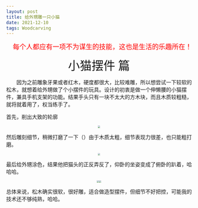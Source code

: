 ```yaml
---
layout: post
title: 给外甥雕一只小猫
date: 2021-12-10
tags: Woodcarving
---
```

<p align="right"><font face="黑体" color=red size=4>每个人都应有一项不为谋生的技能，这也是生活的乐趣所在！</font></p>



<center><font face="黑体" size=6>小猫摆件 篇</font></center> 

&emsp;&emsp;因为之前雕象牙果或者红木，硬度都很大，比较难雕，所以想尝试一下较软的松木，就想着给外甥做了个小摆件的玩具。设计的初衷是做一个伸懒腰的小猫摆件，兼具手机支架的功能。结果手头只有一块不太大的方木块，而且木质较粗糙，就将就着用了，权当练手了。

首先，削出大致的轮廓

<div align="center">
    <img src="https://shizhuozhang.github.io/images/carving/cat/cat_1.jpg" style="zoom:40%;" />
</div>

然后雕刻细节，稍微打磨了一下（）由于木质太粗，细节表现力很差，也只能粗打磨。

<div align="center">
    <img src="https://shizhuozhang.github.io/images/carving/cat/cat_2.jpg" style="zoom:40%;" />
</div>

最后给外甥涂色，结果他把猫头的正反弄反了，仰卧的坐姿变成了俯卧的趴着，哈哈哈。

<div align="center">
    <img src="https://shizhuozhang.github.io/images/carving/cat/cat_3.jpg" style="zoom:40%;" /><img src="https://shizhuozhang.github.io/images/carving/cat/cat_4.jpg" style="zoom:40%;" />
</div>

总体来说，松木确实很软，很好雕，适合做造型摆件，但细节不好把控，可能我的技术还不够纯熟，哈哈。

